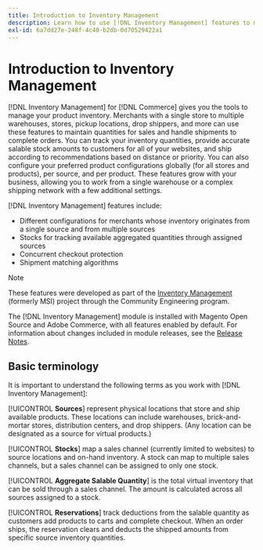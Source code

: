 ```yaml
---
title: Introduction to Inventory Management
description: Learn how to use [!DNL Inventory Management] features to manage stock in multiple locations so that your [!DNL Commerce] store accurately reflects the physical inventory.
exl-id: 6a7dd27e-248f-4c40-b2db-0d70529422a1
---
```

# Introduction to Inventory Management

[!DNL Inventory Management] for [!DNL Commerce] gives you the tools to manage your product inventory. Merchants with a single store to multiple warehouses, stores, pickup locations, drop shippers, and more can use these features to maintain quantities for sales and handle shipments to complete orders. You can track your inventory quantities, provide accurate salable stock amounts to customers for all of your websites, and ship according to recommendations based on distance or priority. You can also configure your preferred product configurations globally (for all stores and products), per source, and per product. These features grow with your business, allowing you to work from a single warehouse or a complex shipping network with a few additional settings.

[!DNL Inventory Management] features include:

- Different configurations for merchants whose inventory originates from a single source and from multiple sources
- Stocks for tracking available aggregated quantities through assigned sources
- Concurrent checkout protection
- Shipment matching algorithms

>[!NOTE]
>
>These features were developed as part of the [Inventory Management](https://github.com/magento/inventory) (formerly MSI) project through the Community Engineering program.<br/>
>
>The [!DNL Inventory Management] module is installed with Magento Open Source and Adobe Commerce, with all features enabled by default. For information about changes included in module releases, see the [Release Notes](release-notes.md). 

## Basic terminology

It is important to understand the following terms as you work with [!DNL Inventory Management]:

[!UICONTROL **Sources**] represent physical locations that store and ship available products. These locations can include warehouses, brick-and-mortar stores, distribution centers, and drop shippers. (Any location can be designated as a source for virtual products.)

[!UICONTROL **Stocks**] map a sales channel (currently limited to websites) to source locations and on-hand inventory. A stock can map to multiple sales channels, but a sales channel can be assigned to only one stock.

[!UICONTROL **Aggregate Salable Quantity**] is the total virtual inventory that can be sold through a sales channel. The amount is calculated across all sources assigned to a stock.

[!UICONTROL **Reservations**] track deductions from the salable quantity as customers add products to carts and complete checkout. When an order ships, the reservation clears and deducts the shipped amounts from specific source inventory quantities.
